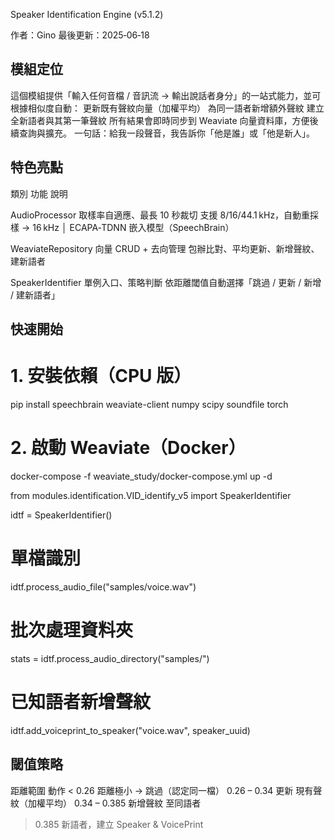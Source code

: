 Speaker Identification Engine (v5.1.2)

作者：Gino
最後更新：2025‑06‑18

## 模組定位

這個模組提供「輸入任何音檔 / 音訊流 → 輸出說話者身分」的一站式能力，並可根據相似度自動：
    更新既有聲紋向量（加權平均）
    為同一語者新增額外聲紋
    建立全新語者與其第一筆聲紋
所有結果會即時同步到 Weaviate 向量資料庫，方便後續查詢與擴充。
一句話：給我一段聲音，我告訴你「他是誰」或「他是新人」。

## 特色亮點
類別                 功能                        說明

AudioProcessor      取樣率自適應、最長 10 秒裁切    支援 8/16/44.1 kHz，自動重採樣 → 16 kHz │ ECAPA‑TDNN 嵌入模型（SpeechBrain）

WeaviateRepository  向量 CRUD + 去向管理          包辦比對、平均更新、新增聲紋、建新語者

SpeakerIdentifier   單例入口、策略判斷             依距離閾值自動選擇「跳過 / 更新 / 新增 / 建新語者」

## 快速開始

# 1. 安裝依賴（CPU 版）
pip install speechbrain weaviate-client numpy scipy soundfile torch

# 2. 啟動 Weaviate（Docker）
docker-compose -f weaviate_study/docker-compose.yml up -d

from modules.identification.VID_identify_v5 import SpeakerIdentifier

idtf = SpeakerIdentifier()

# 單檔識別
idtf.process_audio_file("samples/voice.wav")

# 批次處理資料夾
stats = idtf.process_audio_directory("samples/")

# 已知語者新增聲紋
idtf.add_voiceprint_to_speaker("voice.wav", speaker_uuid)

## 閾值策略
距離範圍         動作
< 0.26          距離極小 → 跳過（認定同一檔）
0.26 – 0.34     更新 現有聲紋（加權平均）
0.34 – 0.385    新增聲紋 至同語者
> 0.385         新語者，建立 Speaker & VoicePrint
